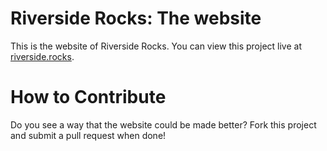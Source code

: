 # Riverside Rocks: The website

This is the website of Riverside Rocks.
You can view this project live at [riverside.rocks](https://riverside.rocks).

# How to Contribute

Do you see a way that the website could be made better? Fork this project and submit a pull request when done!